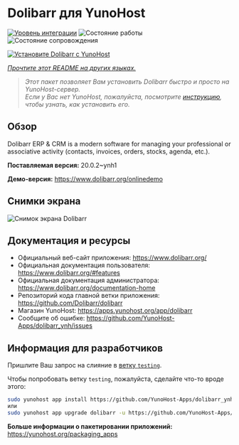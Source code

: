 <!--
Важно: этот README был автоматически сгенерирован <https://github.com/YunoHost/apps/tree/master/tools/readme_generator>
Он НЕ ДОЛЖЕН редактироваться вручную.
-->

# Dolibarr для YunoHost

[![Уровень интеграции](https://apps.yunohost.org/badge/integration/dolibarr)](https://ci-apps.yunohost.org/ci/apps/dolibarr/)
![Состояние работы](https://apps.yunohost.org/badge/state/dolibarr)
![Состояние сопровождения](https://apps.yunohost.org/badge/maintained/dolibarr)

[![Установите Dolibarr с YunoHost](https://install-app.yunohost.org/install-with-yunohost.svg)](https://install-app.yunohost.org/?app=dolibarr)

*[Прочтите этот README на других языках.](./ALL_README.md)*

> *Этот пакет позволяет Вам установить Dolibarr быстро и просто на YunoHost-сервер.*  
> *Если у Вас нет YunoHost, пожалуйста, посмотрите [инструкцию](https://yunohost.org/install), чтобы узнать, как установить его.*

## Обзор

Dolibarr ERP & CRM is a modern software for managing your professional or associative activity (contacts, invoices, orders, stocks, agenda, etc.).

**Поставляемая версия:** 20.0.2~ynh1

**Демо-версия:** <https://www.dolibarr.org/onlinedemo>

## Снимки экрана

![Снимок экрана Dolibarr](./doc/screenshots/screenshot.jpg)

## Документация и ресурсы

- Официальный веб-сайт приложения: <https://www.dolibarr.org/>
- Официальная документация пользователя: <https://www.dolibarr.org/#features>
- Официальная документация администратора: <https://www.dolibarr.org/documentation-home>
- Репозиторий кода главной ветки приложения: <https://github.com/Dolibarr/dolibarr>
- Магазин YunoHost: <https://apps.yunohost.org/app/dolibarr>
- Сообщите об ошибке: <https://github.com/YunoHost-Apps/dolibarr_ynh/issues>

## Информация для разработчиков

Пришлите Ваш запрос на слияние в [ветку `testing`](https://github.com/YunoHost-Apps/dolibarr_ynh/tree/testing).

Чтобы попробовать ветку `testing`, пожалуйста, сделайте что-то вроде этого:

```bash
sudo yunohost app install https://github.com/YunoHost-Apps/dolibarr_ynh/tree/testing --debug
или
sudo yunohost app upgrade dolibarr -u https://github.com/YunoHost-Apps/dolibarr_ynh/tree/testing --debug
```

**Больше информации о пакетировании приложений:** <https://yunohost.org/packaging_apps>

